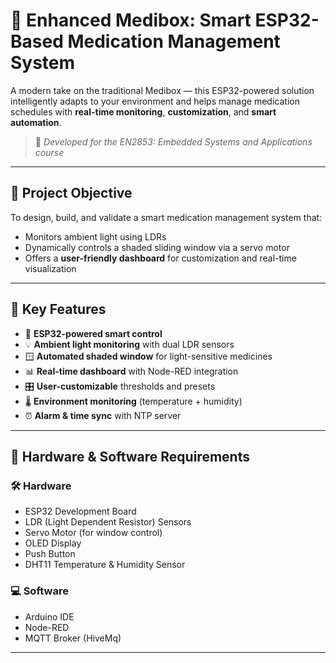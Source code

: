 # 💊 Enhanced Medibox: Smart ESP32-Based Medication Management System

A modern take on the traditional Medibox — this ESP32-powered solution intelligently adapts to your environment and helps manage medication schedules with **real-time monitoring**, **customization**, and **smart automation**.

> 📘 *Developed for the EN2853: Embedded Systems and Applications course*

---

## 🎯 Project Objective

To design, build, and validate a smart medication management system that:

- Monitors ambient light using LDRs  
- Dynamically controls a shaded sliding window via a servo motor  
- Offers a **user-friendly dashboard** for customization and real-time visualization

---

## 🚀 Key Features

- 🔧 **ESP32-powered smart control**
- 💡 **Ambient light monitoring** with dual LDR sensors
- 🪟 **Automated shaded window** for light-sensitive medicines
- 📊 **Real-time dashboard** with Node-RED integration
- 🎛️ **User-customizable** thresholds and presets
- 🌡️ **Environment monitoring** (temperature + humidity)
- ⏰ **Alarm & time sync** with NTP server

---

## 🧰 Hardware & Software Requirements

### 🛠️ Hardware
- ESP32 Development Board  
- LDR (Light Dependent Resistor) Sensors  
- Servo Motor (for window control)  
- OLED Display  
- Push Button  
- DHT11 Temperature & Humidity Sensor  

### 💻 Software
- Arduino IDE  
- Node-RED  
- MQTT Broker (HiveMq)  

---



